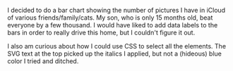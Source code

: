I decided to do a bar chart showing the number of pictures I have in iCloud of various friends/family/cats. My son, who is only 15 months old, beat everyone by a few thousand. I would have liked to add data labels to the bars in order to really drive this home, but I couldn't figure it out.

I also am curious about how I could use CSS to select all the elements. The SVG text at the top picked up the italics I applied, but not a (hideous) blue color I tried and ditched.
